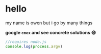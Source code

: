 # hello

my name is owen but i go by many things

**google `cmex` and see concrete solutions :smile:**


```js
//requires node.js
console.log(process.argv)
```
